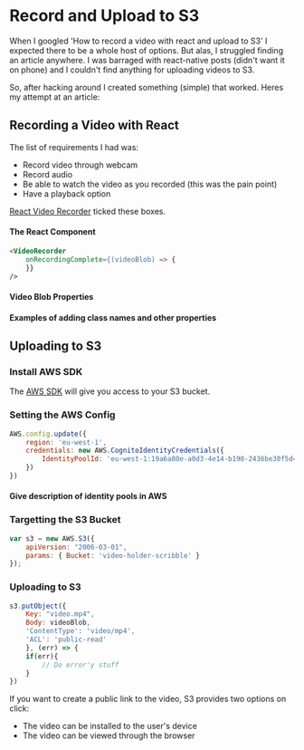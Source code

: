 # Record and Upload to S3

When I googled 'How to record a video with react and upload to S3' I expected there to be a whole host of options. But alas, I struggled finding an article anywhere. I was barraged with react-native posts (didn't want it on phone) and I couldn't find anything for uploading videos to S3.

So, after hacking around I created something (simple) that worked. Heres my attempt at an article:

## Recording a Video with React

The list of requirements I had was:
- Record video through webcam
- Record audio
- Be able to watch the video as you recorded (this was the pain point)
- Have a playback option

[React Video Recorder](https://www.npmjs.com/package/react-video-recorder) ticked these boxes. 

#### The React Component

```html
<VideoRecorder 
    onRecordingComplete={(videoBlob) => {
    }}
/>
```

#### Video Blob Properties

#### Examples of adding class names and other properties

## Uploading to S3

### Install AWS SDK
The [AWS SDK](https://www.npmjs.com/package/aws-sdk) will give you access to your S3 bucket.

### Setting the AWS Config

```javascript
AWS.config.update({
    region: 'eu-west-1',
    credentials: new AWS.CognitoIdentityCredentials({
        IdentityPoolId: 'eu-west-1:19a6a80e-a0d3-4e14-b190-2436be30f5d4'
    })
})
```
#### Give description of identity pools in AWS

### Targetting the S3 Bucket
```javascript
var s3 = new AWS.S3({
    apiVersion: "2006-03-01",
    params: { Bucket: 'video-holder-scribble' }
});
```

### Uploading to S3

```javascript
s3.putObject({
    Key: "video.mp4",
    Body: videoBlob,
    'ContentType': 'video/mp4',
    'ACL': 'public-read'
    }, (err) => {
    if(err){
        // Do error'y stuff
    }
})
```

If you want to create a public link to the video, S3 provides two options on click: 
- The video can be installed to the user's device
- The video can be viewed through the browser

